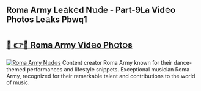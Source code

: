 ## Roma Army Le𝚊k𝚎d N𝚞𝚍e - Part-9La Vid𝚎o Photos Le𝚊ks Pbwq1

# <h2><a href="http://fbbqkh3.evod.top/?m=Roma+Army">🔗 👉🔴 Roma Army Vid𝚎o Ph𝚘t𝚘s</a></h2>

[![Roma Army N𝚞d𝚎s](https://i.imgur.com/8V9OHl7.gif)](http://fbbqkh3.evod.top/?m=Roma+Army)
Content creator Roma Army known for their dance-themed performances and lifestyle snippets. Exceptional musician Roma Army, recognized for their remarkable talent and contributions to the world of music. 
